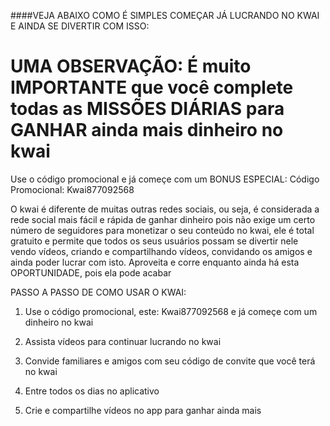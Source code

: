 
####VEJA ABAIXO COMO É SIMPLES COMEÇAR JÁ LUCRANDO NO KWAI  E AINDA SE DIVERTIR COM ISSO:
# UMA OBSERVAÇÃO: É muito IMPORTANTE que você complete todas as MISSÕES DIÁRIAS para GANHAR ainda mais dinheiro no kwai

Use o código promocional e já começe com um BONUS ESPECIAL: 
Código Promocional: Kwai877092568

O kwai é diferente de muitas outras redes sociais, ou seja, é considerada a rede social mais fácil e rápida de ganhar dinheiro pois não exige um certo número de seguidores para monetizar o seu conteúdo no kwai, 
ele é total gratuito e permite que todos os seus usuários possam se divertir nele vendo vídeos, criando e compartilhando vídeos, convidando os amigos e ainda poder lucrar com isto. 
Aproveita e corre enquanto ainda há esta OPORTUNIDADE, pois ela pode acabar


PASSO A PASSO DE COMO USAR O KWAI:
1. Use o código promocional, este: Kwai877092568 e já começe com um dinheiro no kwai

2. Assista vídeos para continuar lucrando no kwai

3. Convide familiares e amigos com seu código de convite que você terá no kwai

4. Entre todos os dias no aplicativo 

5. Crie e compartilhe vídeos no app para ganhar ainda mais
